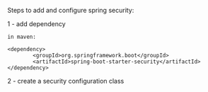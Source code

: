 Steps to add and configure spring security:

1 - add dependency

    in maven:

    <dependency>
			<groupId>org.springframework.boot</groupId>
			<artifactId>spring-boot-starter-security</artifactId>
    </dependency>

2 - create a security configuration class

